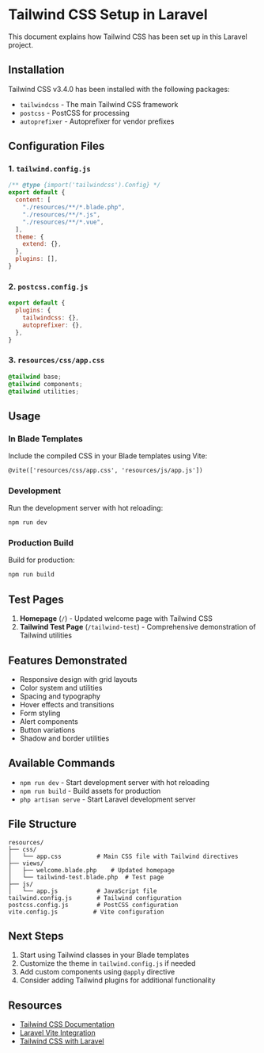 # Tailwind CSS Setup in Laravel

This document explains how Tailwind CSS has been set up in this Laravel project.

## Installation

Tailwind CSS v3.4.0 has been installed with the following packages:
- `tailwindcss` - The main Tailwind CSS framework
- `postcss` - PostCSS for processing
- `autoprefixer` - Autoprefixer for vendor prefixes

## Configuration Files

### 1. `tailwind.config.js`
```javascript
/** @type {import('tailwindcss').Config} */
export default {
  content: [
    "./resources/**/*.blade.php",
    "./resources/**/*.js",
    "./resources/**/*.vue",
  ],
  theme: {
    extend: {},
  },
  plugins: [],
}
```

### 2. `postcss.config.js`
```javascript
export default {
  plugins: {
    tailwindcss: {},
    autoprefixer: {},
  },
}
```

### 3. `resources/css/app.css`
```css
@tailwind base;
@tailwind components;
@tailwind utilities;
```

## Usage

### In Blade Templates
Include the compiled CSS in your Blade templates using Vite:
```html
@vite(['resources/css/app.css', 'resources/js/app.js'])
```

### Development
Run the development server with hot reloading:
```bash
npm run dev
```

### Production Build
Build for production:
```bash
npm run build
```

## Test Pages

1. **Homepage** (`/`) - Updated welcome page with Tailwind CSS
2. **Tailwind Test Page** (`/tailwind-test`) - Comprehensive demonstration of Tailwind utilities

## Features Demonstrated

- Responsive design with grid layouts
- Color system and utilities
- Spacing and typography
- Hover effects and transitions
- Form styling
- Alert components
- Button variations
- Shadow and border utilities

## Available Commands

- `npm run dev` - Start development server with hot reloading
- `npm run build` - Build assets for production
- `php artisan serve` - Start Laravel development server

## File Structure

```
resources/
├── css/
│   └── app.css          # Main CSS file with Tailwind directives
├── views/
│   ├── welcome.blade.php    # Updated homepage
│   └── tailwind-test.blade.php  # Test page
├── js/
│   └── app.js           # JavaScript file
tailwind.config.js       # Tailwind configuration
postcss.config.js        # PostCSS configuration
vite.config.js          # Vite configuration
```

## Next Steps

1. Start using Tailwind classes in your Blade templates
2. Customize the theme in `tailwind.config.js` if needed
3. Add custom components using `@apply` directive
4. Consider adding Tailwind plugins for additional functionality

## Resources

- [Tailwind CSS Documentation](https://tailwindcss.com/docs)
- [Laravel Vite Integration](https://laravel.com/docs/vite)
- [Tailwind CSS with Laravel](https://tailwindcss.com/docs/guides/laravel) 